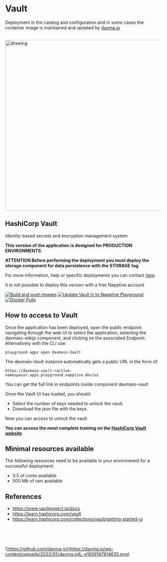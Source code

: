 # Vault

Deployment in the catalog and configuration and in some cases the container image is maintained and updated by [davma.io](mailto:contact@davma.io)

</br>

<img src="https://www.datocms-assets.com/2885/1542059843-vaultshare-imglogo-w-stack-graphic1200x630.png" alt="drawing" width="550"/>

</br>

## HashiCorp Vault

Identity-based secrets and encryption management system

 __This version of the application is designed for PRODUCTION ENVIRONMENTS__.  

__ATTENTION Before performing the deployment you must deploy the storage component for data persistence with the STORAGE tag__.  

For more information, help or specific deployments you can contact [here](mailto:contact@davma.io).

It is not possible to deploy this version with a free Napptive account

[![Build and push images](https://github.com/davma-io-images/vault-ui/actions/workflows/docker-image.yml/badge.svg)](https://github.com/davma-io-images/vault-ui/actions/workflows/docker-image.yml)
[![Update Vault in to Napptive Playground](https://github.com/davma-io-templates/napptive-template/actions/workflows/vault-actions.yml/badge.svg)](https://github.com/davma-io-templates/napptive-template/actions/workflows/vault-actions.yml)
[![Docker Pulls](https://img.shields.io/docker/pulls/davma/vault-ui?logo=docker&logoColor=white)](https://hub.docker.com/r/davma/vault-ui)


## How to access to Vault

Once the application has been deployed, open the public endpoint navigating through the web UI to select the application, selecting the davmaio-wikijs component, and clicking on the associated Endpoint. Alternatively with the CLI use:

```
playground apps open davmaio-Vault
```

The davmaio-Vault instance automatically gets a public URL in the form of:

```
https://davmaio-vault-<active-namespace>.apps.playground.napptive.dev/ui
```

You can get the full link in endpoints inside component davmaio-vault

Once the Vault UI has loaded, you should:

- Select the number of keys needed to unlock the vault.
- Download the json file with the keys.

Now you can access to unlock the vault

__You can access the most complete training on the [HashiCorp Vault website](https://learn.hashicorp.com/collections/vault/getting-started-ui)__


## Minimal resources available
The following resources need to be available in your environment for a successful deployment:
- 0.5 of cores available
- 500 Mb of ram available

## References
* https://www.vaultproject.io/docs
* https://learn.hashicorp.com/vault
* https://learn.hashicorp.com/collections/vault/getting-started-ui



</br>
</br>
</br>

![https://github.com/davma-io](https://davma.io/wp-content/uploads/2022/05/davma.io6_-e1659187814635.png)
</br>
</br>
</br>